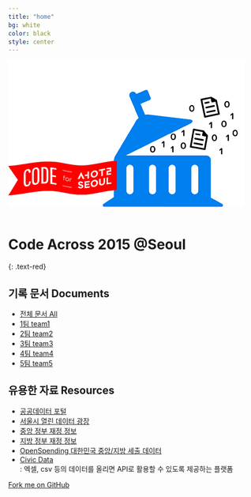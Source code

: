 ```yaml
---
title: "home"
bg: white
color: black
style: center
---
```


<img src="img/top-image.png" alt=""><br><br>

# Code Across 2015 @Seoul
{: .text-red}

## 기록 문서 Documents

- [전체 문서 All](http://bit.ly/codeacross-2015-seoul-all)
- [1팀 team1](http://bit.ly/codeacross-2015-seoul-1)
- [2팀 team2](http://bit.ly/codeacross-2015-seoul-2)
- [3팀 team3](http://bit.ly/codeacross-2015-seoul-3)
- [4팀 team4](http://bit.ly/codeacross-2015-seoul-4)
- [5팀 team5](http://bit.ly/codeacross-2015-seoul-5)

## 유용한 자료 Resources

- [공공데이터 포털](http://data.go.kr)
- [서울시 열린 데이터 광장](http://data.seoul.go.kr)
- [중앙 정부 재정 정보](http://www.digitalbrain.go.kr)
- [지방 정부 재정 정보](http://lofin.mogaha.go.kr)
- [OpenSpending 대한민국 중앙/지방 세출 데이터](https://openspending.org/datasets?territories=KR)
- [Civic Data](http://www.civicdata.com)<br>
  : 엑셀, csv 등의 데이터를 올리면 API로 활용할 수 있도록 제공하는 플랫폼

<span id="forkongithub">
  <a href="{{ site.source_link }}" class="bg-black">
    Fork me on GitHub
  </a>
</span>

